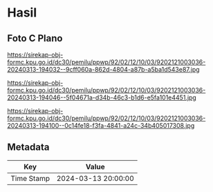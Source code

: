 # Hasil

## Foto C Plano

https://sirekap-obj-formc.kpu.go.id/dc30/pemilu/ppwp/92/02/12/10/03/9202121003036-20240313-194032--9cff060a-862d-4804-a87b-a5ba1d543e87.jpg

https://sirekap-obj-formc.kpu.go.id/dc30/pemilu/ppwp/92/02/12/10/03/9202121003036-20240313-194046--5f04671a-d34b-46c3-b1d6-e5fa101e4451.jpg

https://sirekap-obj-formc.kpu.go.id/dc30/pemilu/ppwp/92/02/12/10/03/9202121003036-20240313-194100--0c14fe18-f3fa-4841-a24c-34b405017308.jpg


## Metadata

| Key        | Value               |
| ---------- | ------------------- |
| Time Stamp | 2024-03-13 20:00:00 |



